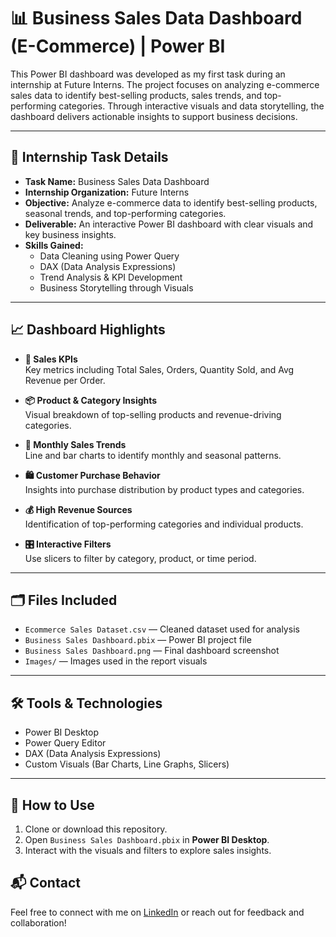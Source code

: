 # 📊 Business Sales Data Dashboard (E-Commerce) | Power BI

This Power BI dashboard was developed as my first task during an internship at Future Interns. The project focuses on analyzing e-commerce sales data to identify best-selling products, sales trends, and top-performing categories. Through interactive visuals and data storytelling, the dashboard delivers actionable insights to support business decisions.

---

## 🔹 Internship Task Details

- **Task Name:** Business Sales Data Dashboard  
- **Internship Organization:** Future Interns  
- **Objective:** Analyze e-commerce data to identify best-selling products, seasonal trends, and top-performing categories.  
- **Deliverable:** An interactive Power BI dashboard with clear visuals and key business insights.  
- **Skills Gained:**  
  - Data Cleaning using Power Query  
  - DAX (Data Analysis Expressions)  
  - Trend Analysis & KPI Development  
  - Business Storytelling through Visuals

---

## 📈 Dashboard Highlights

- **📌 Sales KPIs**  
  Key metrics including Total Sales, Orders, Quantity Sold, and Avg Revenue per Order.

- **📦 Product & Category Insights**  
  Visual breakdown of top-selling products and revenue-driving categories.

- **📅 Monthly Sales Trends**  
  Line and bar charts to identify monthly and seasonal patterns.

- **🛍 Customer Purchase Behavior**  
  Insights into purchase distribution by product types and categories.

- **💰 High Revenue Sources**  
  Identification of top-performing categories and individual products.

- **🎛 Interactive Filters**  
  Use slicers to filter by category, product, or time period.

---

## 🗂 Files Included

- `Ecommerce Sales Dataset.csv` — Cleaned dataset used for analysis  
- `Business Sales Dashboard.pbix` — Power BI project file  
- `Business Sales Dashboard.png` — Final dashboard screenshot  
- `Images/` — Images used in the report visuals

---

## 🛠 Tools & Technologies

- Power BI Desktop  
- Power Query Editor  
- DAX (Data Analysis Expressions)  
- Custom Visuals (Bar Charts, Line Graphs, Slicers)

---

## 🚀 How to Use

1. Clone or download this repository.
2. Open `Business Sales Dashboard.pbix` in **Power BI Desktop**.
3. Interact with the visuals and filters to explore sales insights.

## 📬 Contact

Feel free to connect with me on [LinkedIn](www.linkedin.com/in/arshdeepsingh005) or reach out for feedback and collaboration!

